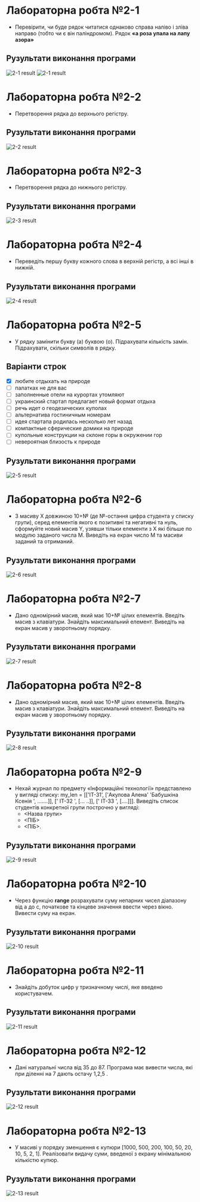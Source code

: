 # Лабораторна робта №2-1
- Перевірити, чи буде рядок читатися однаково справа наліво і зліва направо (тобто чи є він паліндромом). Рядок **«а роза упала на лапу азора»**

## Рузультати виконання програми
![2-1 result](https://github.com/whiteman1989/Python_lab_work_2/blob/master/images/work_res_2-1.jpg?raw=true)
![2-1 result](https://github.com/whiteman1989/Python_lab_work_2/blob/master/images/work_res_2-1_2.jpg?raw=true)

# Лабораторна робта №2-2
- Перетворення рядка до верхнього регістру.

## Рузультати виконання програми
![2-2 result](https://github.com/whiteman1989/Python_lab_work_2/blob/master/images/work_res_2-2.jpg?raw=true)

# Лабораторна робта №2-3
- Перетворення рядка до нижнього регістру.

## Рузультати виконання програми
![2-3 result](https://github.com/whiteman1989/Python_lab_work_2/blob/master/images/work_res_2-3.jpg?raw=true)

# Лабораторна робта №2-4
- Переведіть першу букву кожного слова  в верхній регістр, а всі інші в нижній.

## Рузультати виконання програми
![2-4 result](https://github.com/whiteman1989/Python_lab_work_2/blob/master/images/work_res_2-4.jpg?raw=true)

# Лабораторна робта №2-5
- У рядку  замінити букву (а) буквою (о). Підрахувати кількість замін. Підрахувати, скільки символів в рядку.

## Варіанти строк
- [x] любите отдыхать на природе
- [ ] палатках не для вас
- [ ] заполненные отели на курортах утомляют
- [ ] украинский стартап предлагает новый формат отдыха
- [ ] речь идет о геодезических куполах
- [ ] альтернатива гостиничным номерам
- [ ] идея стартапа родилась несколько лет назад
- [ ] компактные сферические домики на природе
- [ ] купольные конструкции на склоне горы в окружении гор
- [ ] невероятная близость к природе

## Рузультати виконання програми
![2-5 result](https://github.com/whiteman1989/Python_lab_work_2/blob/master/images/work_res_2-5.jpg?raw=true)

# Лабораторна робта №2-6
- З масиву Х довжиною 10+№  (де №-остання цифра студента у списку групи), серед елементів якого є позитивні та негативні та нуль, сформуйте новий масив Y, узявши тільки елементи з Х які більше по модулю заданого числа М. Виведіть на екран число М та масиви заданий та отриманий.

## Рузультати виконання програми
![2-6 result](https://github.com/whiteman1989/Python_lab_work_2/blob/master/images/work_res_2-6.jpg?raw=true)

# Лабораторна робта №2-7
- Дано одномірний масив, який має  10+№  цілих елементів. Введіть масив з клавіатури. Знайдіть максимальний елемент. Виведіть на екран масив у зворотньому порядку. 

## Рузультати виконання програми
![2-7 result](https://github.com/whiteman1989/Python_lab_work_2/blob/master/images/work_res_2-7.jpg?raw=true)

# Лабораторна робта №2-8
- Дано одномірний масив, який має  10+№  цілих елементів. Введіть масив з клавіатури. Знайдіть максимальний елемент. Виведіть на екран масив у зворотньому порядку. 

## Рузультати виконання програми
![2-8 result](https://github.com/whiteman1989/Python_lab_work_2/blob/master/images/work_res_2-8.jpg?raw=true)

# Лабораторна робта №2-9
- Нехай журнал по предмету «Інформаційні технології» представлено у вигляді списку: my_len = [['IT-31’, ['Акулова Алена' 'Бабушкіна Ксенія ', .......]], [' IT-32 ', [... ..]], [' IT-33 ', [....]]]. Виведіть список студентів конкретної групи построчно у вигляді:
  - <Назва групи>
  - <ПІБ>
  - <ПІБ>. 

## Рузультати виконання програми
![2-9 result](https://github.com/whiteman1989/Python_lab_work_2/blob/master/images/work_res_2-9.jpg?raw=true)

# Лабораторна робта №2-10
- Через функцію **range** розрахувати суму непарних чисел діапазону від а до с, початкове та кінцеве значення ввести через вікно. Вивести суму на екран. 

## Рузультати виконання програми
![2-10 result](https://github.com/whiteman1989/Python_lab_work_2/blob/master/images/work_res_2-10.jpg?raw=true)

# Лабораторна робта №2-11
- Знайдіть добуток цифр у тризначному числі, яке введено користувачем.

## Рузультати виконання програми
![2-11 result](https://github.com/whiteman1989/Python_lab_work_2/blob/master/images/work_res_2-11.jpg?raw=true)

# Лабораторна робта №2-12
- Дані натуральні числа від 35 до 87. Програма має вивести  числа, які при діленні на 7 дають остачу 1,2,5 .

## Рузультати виконання програми
![2-12 result](https://github.com/whiteman1989/Python_lab_work_2/blob/master/images/work_res_2-12.jpg?raw=true)

# Лабораторна робта №2-13
- У масиві у порядку зменшення є купюри [1000, 500,  200, 100, 50, 20, 10, 5, 2, 1]. Реалізовати видачу суми, введеної з екрану мінімальною кількістю купюр.

## Рузультати виконання програми
![2-13 result](https://github.com/whiteman1989/Python_lab_work_2/blob/master/images/work_res_2-13.jpg?raw=true)